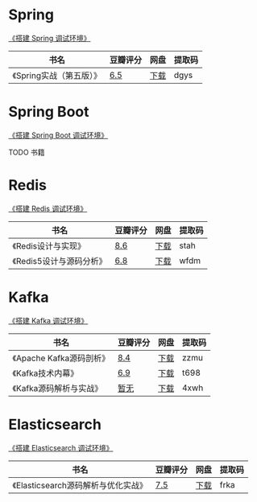 # Spring

[《搭建 Spring 调试环境》](https://www.iocoder.cn/Spring/build-debugging-environment-5-3-1/?github)

| 书名 | 豆瓣评分 | 网盘 | 提取码 |
| --- | --- |  --- |  --- |
| 《Spring实战（第五版）》 | [6.5](https://book.douban.com/subject/34949443/) | [下载](https://pan.baidu.com/s/1x4P5vH6IO8oFUpFmppO_bw) | dgys |

# Spring Boot

[《搭建 Spring Boot 调试环境》](https://www.iocoder.cn/Spring-Boot/build-debugging-environment-2-6-0/?github)

TODO 书籍

# Redis

[《搭建 Redis 调试环境》](https://www.iocoder.cn/Redis/build-debugging-environment-6-x/?github)

| 书名 | 豆瓣评分 | 网盘 | 提取码 |
| --- | --- |  --- |  --- |
| 《Redis设计与实现》 | [8.6](https://book.douban.com/subject/25900156/) | [下载](https://pan.baidu.com/s/1y3Kjwi70h2PiHoIctmBJgw) | stah |
| 《Redis5设计与源码分析》 | [6.8](https://book.douban.com/subject/34804798/) | [下载](https://pan.baidu.com/s/1I-TtD22NRnBZiKBIURYr7w) | wfdm |

# Kafka

[《搭建 Kafka 调试环境》](https://www.iocoder.cn/Kafka/build-debugging-environment/?github)

| 书名 | 豆瓣评分 | 网盘 | 提取码 |
| --- | --- |  --- |  --- |
| 《Apache Kafka源码剖析》 | [8.4](https://book.douban.com/subject/27038473/) | [下载](https://pan.baidu.com/s/1Gqjfs11jN5-ga0KRjF7E8Q) | zzmu | 
| 《Kafka技术内幕》 | [6.9](https://book.douban.com/subject/27038473/) | [下载](https://pan.baidu.com/s/1c7OdsOlNgn73zISYU8SsEg) | t698 |
| 《Kafka源码解析与实战》 | [暂无](https://book.douban.com/subject/30128444/) | [下载](https://pan.baidu.com/s/1MUQ29U-0zemX3j3wnvUU0g) | 4xwh |

# Elasticsearch

[《搭建 Elasticsearch 调试环境》](https://www.iocoder.cn/Elasticsearch/build-debugging-environment/?github)

| 书名 | 豆瓣评分 | 网盘 | 提取码 |
| --- | --- |  --- |  --- |
| 《Elasticsearch源码解析与优化实战》 | [7.5](https://book.douban.com/subject/30386800/) | [下载](https://pan.baidu.com/s/1puplvwraonBN12FhMSNGIw) | frka | 

